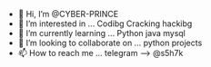 - 👋 Hi, I’m @CYBER-PRINCE
- 👀 I’m interested in ... Codibg Cracking hackibg
- 🌱 I’m currently learning ... Python java mysql 
- 💞️ I’m looking to collaborate on ... python projects
- 📫 How to reach me ...
 telegram --> @s5h7k

<!---
CYBER-PRINCE/CYBER-PRINCE is a ✨ special ✨ repository because its `README.md` (this file) appears on your GitHub profile.
You can click the Preview link to take a look at your changes.
--->
